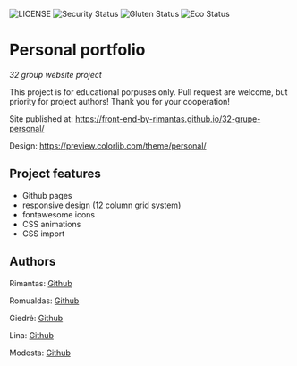 ![LICENSE](https://img.shields.io/badge/license-MIT-blue.svg?style=flat-square)
![Security Status](https://img.shields.io/security-headers?label=Security&url=https%3A%2F%2Fgithub.com&style=flat-square)
![Gluten Status](https://img.shields.io/badge/Gluten-Free-green.svg)
![Eco Status](https://img.shields.io/badge/ECO-Friendly-green.svg)

# Personal portfolio

_32 group website project_

This project is for educational porpuses only. Pull request are welcome, but priority for project authors! Thank you for your cooperation!

Site published at: https://front-end-by-rimantas.github.io/32-grupe-personal/

Design: https://preview.colorlib.com/theme/personal/

## Project features

- Github pages
- responsive design (12 column grid system)
- fontawesome icons
- CSS animations
- CSS import

## Authors

Rimantas: [Github](https://github.com/belauzas)

Romualdas: [Github](https://github.com/romimb)

Giedrė: [Github](https://github.com/GiedreSavickiene)

Lina: [Github](https://github.com/linajja)

Modesta: [Github](https://github.com/ModestaLiatuke)
